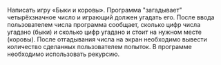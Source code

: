 Написать игру «Быки и коровы». Программа "загадывает" четырёхзначное число и играющий
должен угадать его. После ввода пользователем числа программа сообщает, сколько цифр числа
угадано (быки) и сколько цифр угадано и стоит на нужном месте (коровы). После отгадывания
числа на экран необходимо вывести количество сделанных пользователем попыток. В
программе необходимо использовать рекурсию.
